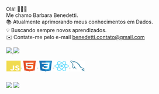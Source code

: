 Olá! 👩🏼‍💻 <br>
Me chamo Barbara Benedetti. <br>
📚 Atualmente aprimorando meus conhecimentos em Dados. <br>
💡 Buscando sempre novos aprendizados. <br>
✉️ Contate-me pelo e-mail benedetti.contato@gmail.com <br>

 <div>
  <a href="https://github.com/b-benedetti">
  <img height="160em" src="https://github-readme-stats.vercel.app/api?username=b-benedetti&show_icons=true&theme=dracula&include_all_commits=true&count_private=true&bg_color=30,e96443,904e95&title_color=fff&text_color=fff"/>
  <img height="160em" src="https://github-readme-stats.vercel.app/api/top-langs/?username=b-benedetti&layout=compact&langs_count=7&theme=dracula&bg_color=30,e96443,904e95&title_color=fff&text_color=fff"/>
</div>
  <div style="display: inline_block"><br>
  <img align="center" alt="Barbara-Js" height="30" width="40" src="https://raw.githubusercontent.com/devicons/devicon/master/icons/javascript/javascript-plain.svg">
  <img align="center" alt="Barbara-HTML" height="30" width="40" src="https://raw.githubusercontent.com/devicons/devicon/master/icons/html5/html5-original.svg">
  <img align="center" alt="Barbara-CSS" height="30" width="40" src="https://raw.githubusercontent.com/devicons/devicon/master/icons/css3/css3-original.svg">
  <img align="center" alt="Barbara-React" height="30" width="40" src="https://raw.githubusercontent.com/devicons/devicon/master/icons/react/react-original.svg">
   <img align="center" alt="Arthur-sql" height="30" width="40" src="https://raw.githubusercontent.com/devicons/devicon/master/icons/mysql/mysql-original.svg">
</div>
</div>
  
  ##
  
  <a href = "mailto:benedetti.contato@gmail.com"><img src=    "https://img.shields.io/badge/Gmail-D14836?style=for-the-badge&logo=gmail&logoColor=white" target="_blank"></a>
  <a href="http://linkedin.com/in/barbara-benedetti-93225819b" target="_blank"><img src="https://img.shields.io/badge/-LinkedIn-%230077B5?style=for-the-badge&logo=linkedin&logoColor=white" target="_blank"></a>

